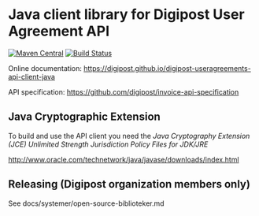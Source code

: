 # Java client library for Digipost User Agreement API

[![Maven Central](https://maven-badges.herokuapp.com/maven-central/no.digipost/digipost-useragreements-api-client-java/badge.svg)](https://maven-badges.herokuapp.com/maven-central/no.digipost/digipost-useragreements-api-client-java)
[![Build Status](https://travis-ci.org/digipost/digipost-useragreements-api-client-java.svg?branch=master)](https://travis-ci.org/digipost/digipost-useragreements-api-client-java)

Online documentation: https://digipost.github.io/digipost-useragreements-api-client-java

API specification: https://github.com/digipost/invoice-api-specification

## Java Cryptographic Extension

To build and use the API client you need the *Java Cryptography Extension (JCE) Unlimited Strength Jurisdiction Policy Files for JDK/JRE*

http://www.oracle.com/technetwork/java/javase/downloads/index.html

## Releasing (Digipost organization members only)

See docs/systemer/open-source-biblioteker.md
